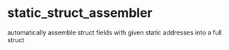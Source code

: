 # static_struct_assembler
automatically assemble struct fields with given static addresses into a full struct
